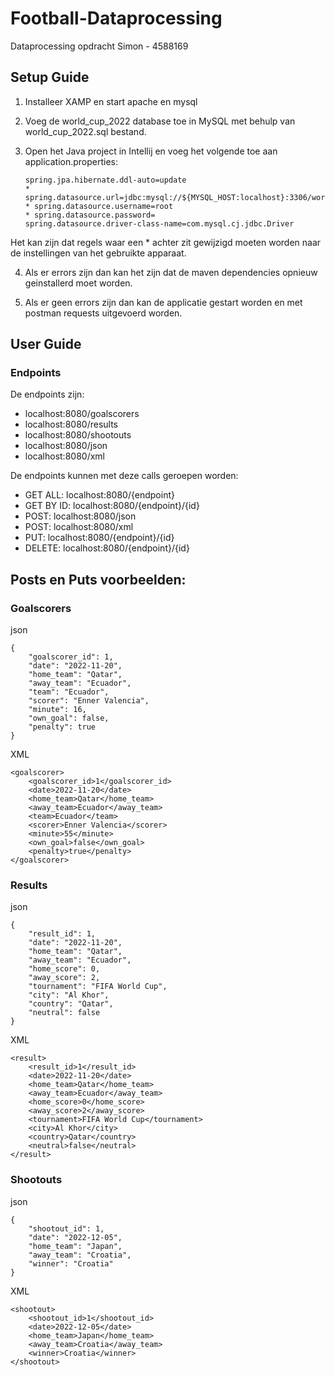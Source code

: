 
# Football-Dataprocessing

Dataprocessing opdracht Simon - 4588169


## Setup Guide

1. Installeer XAMP en start apache en mysql

2. Voeg de world_cup_2022 database toe in MySQL met behulp van world_cup_2022.sql bestand.

3. Open het Java project in Intellij en voeg het volgende toe aan application.properties:
    ```
	spring.jpa.hibernate.ddl-auto=update
    * spring.datasource.url=jdbc:mysql://${MYSQL_HOST:localhost}:3306/world_cup_2022
    * spring.datasource.username=root
    * spring.datasource.password=
	spring.datasource.driver-class-name=com.mysql.cj.jdbc.Driver
    ```
Het kan zijn dat regels waar een * achter zit gewijzigd moeten worden naar de instellingen van het gebruikte apparaat.

4. Als er errors zijn dan kan het zijn dat de maven dependencies opnieuw geinstallerd moet worden.

5. Als er geen errors zijn dan kan de applicatie gestart worden en met postman requests uitgevoerd worden.

## User Guide

### Endpoints
De endpoints zijn:

- localhost:8080/goalscorers
- localhost:8080/results
- localhost:8080/shootouts
- localhost:8080/json
- localhost:8080/xml

De endpoints kunnen met deze calls geroepen worden:

- GET ALL: localhost:8080/{endpoint}
- GET BY ID: localhost:8080/{endpoint}/{id}
- POST: localhost:8080/json
- POST: localhost:8080/xml
- PUT: localhost:8080/{endpoint}/{id}
- DELETE: localhost:8080/{endpoint}/{id}

## Posts en Puts voorbeelden:

### Goalscorers

json
```
{
    "goalscorer_id": 1,
    "date": "2022-11-20",
    "home_team": "Qatar",
    "away_team": "Ecuador",
    "team": "Ecuador",
    "scorer": "Enner Valencia",
    "minute": 16,
    "own_goal": false,
    "penalty": true
}
```

XML
```
<goalscorer>
    <goalscorer_id>1</goalscorer_id>
    <date>2022-11-20</date>
    <home_team>Qatar</home_team>
    <away_team>Ecuador</away_team>
    <team>Ecuador</team>
    <scorer>Enner Valencia</scorer>
    <minute>55</minute>
    <own_goal>false</own_goal>
    <penalty>true</penalty>
</goalscorer>
```
### Results

json
```
{
    "result_id": 1,
    "date": "2022-11-20",
    "home_team": "Qatar",
    "away_team": "Ecuador",
    "home_score": 0,
    "away_score": 2,
    "tournament": "FIFA World Cup",
    "city": "Al Khor",
    "country": "Qatar",
    "neutral": false
}
```

XML
```
<result>
    <result_id>1</result_id>
    <date>2022-11-20</date>
    <home_team>Qatar</home_team>
    <away_team>Ecuador</away_team>
    <home_score>0</home_score>
    <away_score>2</away_score>
    <tournament>FIFA World Cup</tournament>
    <city>Al Khor</city>
    <country>Qatar</country>
    <neutral>false</neutral>
</result>
```
### Shootouts

json
```
{
    "shootout_id": 1,
    "date": "2022-12-05",
    "home_team": "Japan",
    "away_team": "Croatia",
    "winner": "Croatia"
}
```

XML
```
<shootout>
    <shootout_id>1</shootout_id>
    <date>2022-12-05</date>
    <home_team>Japan</home_team>
    <away_team>Croatia</away_team>
    <winner>Croatia</winner>
</shootout>
```
